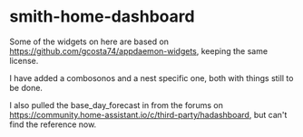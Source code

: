 # smith-home-dashboard

Some of the widgets on here are based on https://github.com/gcosta74/appdaemon-widgets, keeping the same license.

I have added a combosonos and a nest specific one, both with things still to be done.

I also pulled the base_day_forecast in from the forums on https://community.home-assistant.io/c/third-party/hadashboard, but can't find the reference now.

